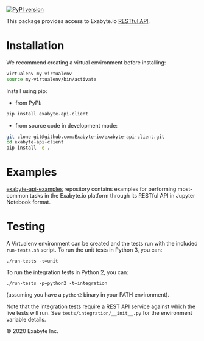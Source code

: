 [![PyPI version](https://badge.fury.io/py/exabyte-api-client.svg)](https://badge.fury.io/py/exabyte-api-client)

This package provides access to Exabyte.io [RESTful API](https://docs.exabyte.io/rest-api/overview/).

# Installation

We recommend creating a virtual environment before installing:

```bash
virtualenv my-virtualenv
source my-virtualenv/bin/activate
```

Install using pip:

- from PyPI:

```bash
pip install exabyte-api-client
```

- from source code in development mode:

```bash
git clone git@github.com:Exabyte-io/exabyte-api-client.git
cd exabyte-api-client
pip install -e .
```

# Examples

[exabyte-api-examples](https://github.com/Exabyte-io/exabyte-api-examples) repository contains examples for performing most-common tasks in the Exabyte.io platform through its RESTful API in Jupyter Notebook format.

# Testing
A Virtualenv environment can be created and the tests run with the included `run-tests.sh` script.
To run the unit tests in Python 3, you can:
```
./run-tests -t=unit
```

To run the integration tests in Python 2, you can:
```
./run-tests -p=python2 -t=integration
```
(assuming you have a `python2` binary in your PATH environment).

Note that the integration tests require a REST API service against which the live tests will run. See `tests/integration/__init__.py` for the environment variable details.


© 2020 Exabyte Inc.
